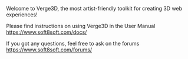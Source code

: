 Welcome to Verge3D, the most artist-friendly toolkit for creating 3D web experiences!

Please find instructions on using Verge3D in the User Manual
https://www.soft8soft.com/docs/

If you got any questions, feel free to ask on the forums
https://www.soft8soft.com/forums/
